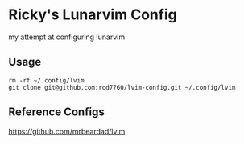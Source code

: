 # Ricky's Lunarvim Config
my attempt at configuring lunarvim

## Usage 
```
rm -rf ~/.config/lvim
git clone git@github.com:rod7760/lvim-config.git ~/.config/lvim
```

## Reference Configs
https://github.com/mrbeardad/lvim
